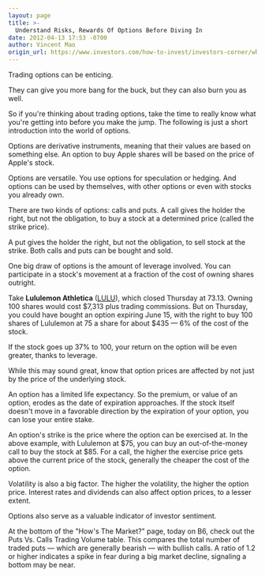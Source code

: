 ```yaml
---
layout: page
title: >-
  Understand Risks, Rewards Of Options Before Diving In
date: 2012-04-13 17:53 -0700
author: Vincent Mao
origin_url: https://www.investors.com/how-to-invest/investors-corner/why-options-are-derivative-financial-products/
---
```


Trading options can be enticing.

They can give you more bang for the buck, but they can also burn you as well.

So if you're thinking about trading options, take the time to really know what you're getting into before you make the jump. The following is just a short introduction into the world of options.

Options are derivative instruments, meaning that their values are based on something else. An option to buy Apple shares will be based on the price of Apple's stock.

Options are versatile. You use options for speculation or hedging. And options can be used by themselves, with other options or even with stocks you already own.

There are two kinds of options: calls and puts. A call gives the holder the right, but not the obligation, to buy a stock at a determined price (called the strike price).

A put gives the holder the right, but not the obligation, to sell stock at the strike. Both calls and puts can be bought and sold.

One big draw of options is the amount of leverage involved. You can participate in a stock's movement at a fraction of the cost of owning shares outright.

Take **Lululemon Athletica** ([LULU](https://research.investors.com/quote.aspx?symbol=LULU)), which closed Thursday at 73.13. Owning 100 shares would cost \$7,313 plus trading commissions. But on Thursday, you could have bought an option expiring June 15, with the right to buy 100 shares of Lululemon at 75 a share for about \$435 — 6% of the cost of the stock.

If the stock goes up 37% to 100, your return on the option will be even greater, thanks to leverage.

While this may sound great, know that option prices are affected by not just by the price of the underlying stock.

An option has a limited life expectancy. So the premium, or value of an option, erodes as the date of expiration approaches. If the stock itself doesn't move in a favorable direction by the expiration of your option, you can lose your entire stake.

An option's strike is the price where the option can be exercised at. In the above example, with Lululemon at \$75, you can buy an out-of-the-money call to buy the stock at \$85. For a call, the higher the exercise price gets above the current price of the stock, generally the cheaper the cost of the option.

Volatility is also a big factor. The higher the volatility, the higher the option price. Interest rates and dividends can also affect option prices, to a lesser extent.

Options also serve as a valuable indicator of investor sentiment.

At the bottom of the "How's The Market?" page, today on B6, check out the Puts Vs. Calls Trading Volume table. This compares the total number of traded puts — which are generally bearish — with bullish calls. A ratio of 1.2 or higher indicates a spike in fear during a big market decline, signaling a bottom may be near.
